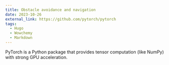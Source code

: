 ```yaml
---
title: Obstacle avoidance and navigation
date: 2023-10-26
external_link: https://github.com/pytorch/pytorch
tags:
  - Hugo
  - Wowchemy
  - Markdown
---
```


PyTorch is a Python package that provides tensor computation (like NumPy) with strong GPU acceleration.

<!--more-->
